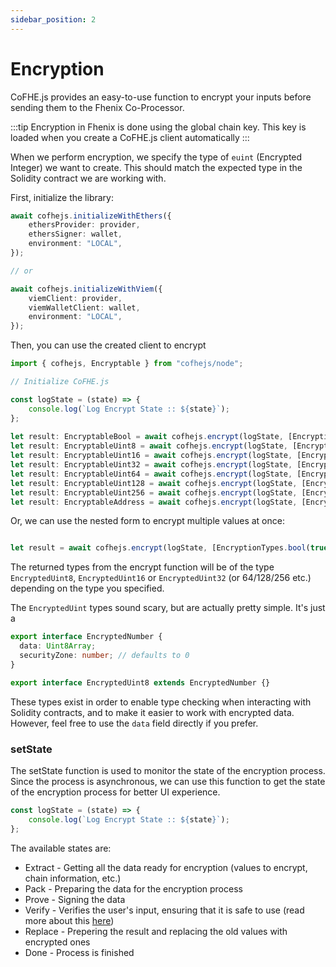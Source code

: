 ```yaml
---
sidebar_position: 2
---
```


# Encryption

CoFHE.js provides an easy-to-use function to encrypt your inputs before sending them to the Fhenix Co-Processor.

:::tip
Encryption in Fhenix is done using the global chain key. This key is loaded when you create a CoFHE.js client automatically
:::

When we perform encryption, we specify the type of `euint` (Encrypted Integer) we want to create. This should match the expected type in the Solidity contract we are working with.

First, initialize the library:

```Typescript
await cofhejs.initializeWithEthers({
    ethersProvider: provider,
    ethersSigner: wallet,
    environment: "LOCAL",
});

// or

await cofhejs.initializeWithViem({
    viemClient: provider,
    viemWalletClient: wallet,
    environment: "LOCAL",
});

```
Then, you can use the created client to encrypt

```Typescript
import { cofhejs, Encryptable } from "cofhejs/node";

// Initialize CoFHE.js

const logState = (state) => {
    console.log(`Log Encrypt State :: ${state}`);
};
    
let result: EncryptableBool = await cofhejs.encrypt(logState, [EncryptionTypes.bool(true)]);
let result: EncryptableUint8 = await cofhejs.encrypt(logState, [EncryptionTypes.uint8(10)]);
let result: EncryptableUint16 = await cofhejs.encrypt(logState, [EncryptionTypes.uint16(10)]);
let result: EncryptableUint32 = await cofhejs.encrypt(logState, [EncryptionTypes.uint32(10)]);
let result: EncryptableUint64 = await cofhejs.encrypt(logState, [EncryptionTypes.uint64(10)]);
let result: EncryptableUint128 = await cofhejs.encrypt(logState, [EncryptionTypes.uint128(10)]);
let result: EncryptableUint256 = await cofhejs.encrypt(logState, [EncryptionTypes.uint256(10)]);
let result: EncryptableAddress = await cofhejs.encrypt(logState, [EncryptionTypes.address("0x1234567890123456789012345678901234567890")]);

```

Or, we can use the nested form to encrypt multiple values at once:

```javascript

let result = await cofhejs.encrypt(logState, [EncryptionTypes.bool(true), EncryptionTypes.uint8(10), EncryptionTypes.uint16(10), EncryptionTypes.uint32(10), EncryptionTypes.uint64(10), EncryptionTypes.uint128(10), EncryptionTypes.uint256(10), EncryptionTypes.address("0x1234567890123456789012345678901234567890")]);

```

The returned types from the encrypt function will be of the type `EncryptedUint8`, `EncryptedUint16` or `EncryptedUint32` (or 64/128/256 etc.) depending on the type you specified.

The `EncryptedUint` types sound scary, but are actually pretty simple. It's just a

```typescript
export interface EncryptedNumber {
  data: Uint8Array;
  securityZone: number; // defaults to 0
}

export interface EncryptedUint8 extends EncryptedNumber {}
```

These types exist in order to enable type checking when interacting with Solidity contracts, and to make it easier to work with encrypted data.  
However, feel free to use the `data` field directly if you prefer.


### setState

The setState function is used to monitor the state of the encryption process.
Since the process is asynchronous, we can use this function to get the state of the encryption process for better UI experience.

```typescript
const logState = (state) => {
    console.log(`Log Encrypt State :: ${state}`);
};
```
The available states are:
- Extract - Getting all the data ready for encryption (values to encrypt, chain information, etc.)  
- Pack - Preparing the data for the encryption process
- Prove - Signing the data
- Verify - Verifies the user's input, ensuring that it is safe to use (read more about this [here](/docs/devdocs/architecture/internal-utilities/verifier))
- Replace - Prepering the result and replacing the old values with encrypted ones
- Done - Process is finished


